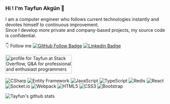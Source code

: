 ### Hi ! I'm Tayfun Akgün 👋 <br>
I am a computer engineer who follows current technologies instantly and devotes himself to continuous improvement. <br>
Since I develop more private and company-based projects, my source code is confidential.

👇 Follow me [![GitHub Follow Badge](https://img.shields.io/github/followers/hitmanche?label=follow&style=social)](https://github.com/hitmanche) [![Linkedin Badge](https://img.shields.io/badge/-Linkedin-blue?style=flat&logo=Linkedin&logoColor=white&link=https://www.linkedin.com/in/tayfunakgun/)](https://www.linkedin.com/in/tayfunakgun/)

<a href="https://stackoverflow.com/users/11134791/hitmanche"><img src="https://stackoverflow.com/users/flair/11134791.png" width="208" height="58" alt="profile for Tayfun at Stack Overflow, Q&amp;A for professional and enthusiast programmers" title="profile for Tayfun at Stack Overflow, Q&amp;A for professional and enthusiast programmers"></a> <br>

![CSharp](https://img.shields.io/badge/C%23-.NET%20CORE-green)
![Entity Framework](https://img.shields.io/badge/C%23-Entity%20Framework-blue)
![JavaScript](https://img.shields.io/badge/-JavaScript-F7DF1E?style=flat&logo=javascript&labelColor=000)
![TypeScript](https://img.shields.io/badge/-TypeScript-007ACC?style=flat&logo=typescript&logoColor=fff)
![Redis](https://img.shields.io/badge/-Redis-DD0031?style=flat&logo=redis&logoColor=fff)
![React](https://img.shields.io/badge/React-056676?style=flat&logo=react&logoColor=fff)
![Socket.io](https://img.shields.io/badge/-socket.io-000?style=flat&logo=socket.io&logoColor=fff)
![Webpack](https://img.shields.io/badge/-Webpack-6698FF?style=flat&logo=webpack&logoColor=fff)
![HTML5](https://img.shields.io/badge/-HTML5-E34F26?style=flat&logo=HTML5&logoColor=fff)
![CSS3](https://img.shields.io/badge/-CSS3-1572B6?style=flat&logo=CSS3&logoColor=fff)
![Bootstrap](https://img.shields.io/badge/-Bootstrap-563D7C?style=flat&logo=bootstrap&logoColor=fff)


![Tayfun's github stats](https://github-readme-stats.vercel.app/api?username=hitmanche&show_icons=true)
